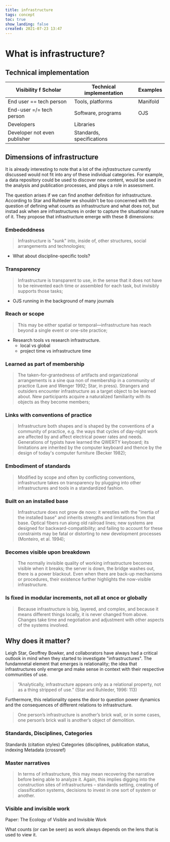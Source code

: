 ```yaml
---
title: infrastructure
tags: concept
toc: true
show_landing: false
created: 2021-07-23 13:47
---
```


# What is infrastructure?

## Technical implementation

| Visibility f Scholar         | Technical implementation  | Examples |
| ---------------------------- | ------------------------- | -------- |
| End user == tech person      | Tools, platforms          | Manifold |
| End-user =/= tech person     | Software, programs        | OJS      |
| Developers                   | Libraries                 |          |
| Developer not even publisher | Standards, specifications |          |

## Dimensions of infrastructure

It is already interesting to note that a lot of the *infrastructure* currently discussed would not fit into any of these individual categories. For example, a data repository could be used to discover new content, would be used in the analysis and publication processes, and plays a role in assessment.

The question arises if we can find another definition for infrastructure. According to Star and Ruhleder we shouldn't be too concerned with the question of defining what counts as infrastructure and what does not, but instad ask when are infrastructures in order to capture the situational nature of it. They propose that infrastructure emerge with these 8 dimensions:

### Embededdness

> Infrastructure is "sunk" into, inside of, other structures, social arrangements and technologies;

- What about discipline-specific tools?

### Transparency

> Infrastructure is transparent to use, in the sense that it does not have to be reinvented each time or assembled for each task, but invisibly supports those tasks;

- OJS running in the background of many journals

### Reach or scope

> This may be either spatial or temporal—infrastructure has reach beyond a single event or one-site practice;

- Research tools vs research infrastructure.
	- local vs global
	- project time vs infrastructure time

### Learned as part of membership

> The taken-for-grantedness of artifacts and organizational arrangements is a sine qua non of membership in a community of practice (Lave and Wenger 1992; Star, in press). Strangers and outsiders encounter infrastructure as a target object to be learned about. New participants acquire a naturalized familiarity with its objects as they become members;

### Links with conventions of practice

> Infrastructure both shapes and is shaped by the conventions of a community of practice, e.g. the ways that cycles of day-night work are affected by and affect electrical power rates and needs. Generations of typists have learned the QWERTY keyboard; its limitations are inherited by the computer keyboard and thence by the design of today's computer furniture (Becker 1982);

### Embodiment of standards

> Modified by scope and often by conflicting conventions, infrastructure takes on transparency by plugging into other infrastructures and tools in a standardized fashion.

### Built on an installed base

> Infrastructure does not grow de novo: it wrestles with the "inertia of the installed base" and inherits strengths and limitations from that base. Optical fibers run along old railroad lines; new systems are designed for backward-compatibility; and failing to account for these constraints may be fatal or distorting to new development processes (Monteiro, et al. 1994);

### Becomes visible upon breakdown

> The normally invisible quality of working infrastructure becomes visible when it breaks; the server is down, the bridge washes out, there is a power blackout. Even when there are back-up mechanisms or procedures, their existence further highlights the now-visible infrastructure.

### Is fixed in modular increments, not all at once or globally

> Because infrastructure is big, layered, and complex, and because it means different things locally, it is never changed from above. Changes take time and negotiation and adjustment with other aspects of the systems involved.

## Why does it matter?

Leigh Star, Geoffrey Bowker, and collaborators have always had a critical outlook in mind when they started to investigate "infrastructures". The fundamnetal element that emerges is relationality; the idea that infrastructures only emerge and make sense in context with their respective communities of use.

> “Analytically, infrastructure appears only as a relational property, not as a 
thing stripped of use.” (Star and Ruhleder, 1996: 113)

Furthermore, this relationality opens the door to question power dynamics and the consequences of different relations to infrastructure.

> One person’s infrastructure is another’s brick wall, or in some cases, one person’s brick wall is another’s object of demolition.

### Standards, Disciplines, Categories

Standards (citation styles)
Categories (disciplines, publication status, indexing
Metadata (crossref)

### Master narratives

> In terms of infrastructure, this may mean recovering the narrative before being able to analyze it. Again, this implies digging into the construction sites of infrastructures – standards setting, creating of classification systems, decisions to invest in one sort of system or another.

### Visible and invisible work

Paper: The Ecology of Visible and Invisible Work

What counts (or can be seen) as work always depends on the lens that is used to view it.
